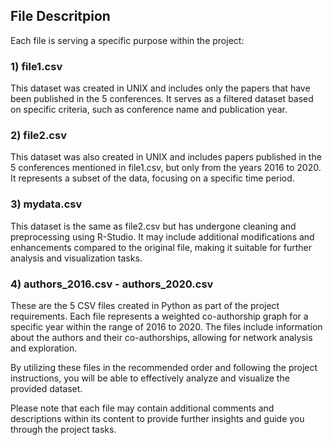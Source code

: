 ## File Descritpion

Each file is serving a specific purpose within the project:

### 1) file1.csv

This dataset was created in UNIX and includes only the papers that have been published in the 5 conferences. It serves as a filtered dataset based on specific criteria, such as conference name and publication year.

### 2) file2.csv

This dataset was also created in UNIX and includes papers published in the 5 conferences mentioned in file1.csv, but only from the years 2016 to 2020. It represents a subset of the data, focusing on a specific time period.

### 3) mydata.csv

This dataset is the same as file2.csv but has undergone cleaning and preprocessing using R-Studio. It may include additional modifications and enhancements compared to the original file, making it suitable for further analysis and visualization tasks.

### 4) authors_2016.csv - authors_2020.csv

These are the 5 CSV files created in Python as part of the project requirements. Each file represents a weighted co-authorship graph for a specific year within the range of 2016 to 2020. The files include information about the authors and their co-authorships, allowing for network analysis and exploration.

By utilizing these files in the recommended order and following the project instructions, you will be able to effectively analyze and visualize the provided dataset.

Please note that each file may contain additional comments and descriptions within its content to provide further insights and guide you through the project tasks.
